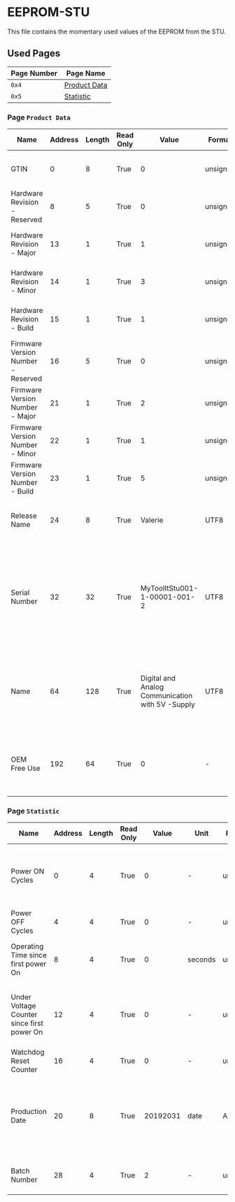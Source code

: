 # EEPROM-STU

This file contains the momentary used values of the EEPROM from the STU.

## Used Pages

| Page Number | Page Name                          |
| ----------- | ---------------------------------- |
| `0x4`       | [Product Data](#page:product-data) |
| `0x5`       | [Statistic](#page:statistic)       |

<a name="page:product-data"></a>

### Page `Product Data`

| Name                               | Address | Length | Read Only | Value                                            | Format   | Description                                                                                                            |
| ---------------------------------- | ------- | ------ | --------- | ------------------------------------------------ | -------- | ---------------------------------------------------------------------------------------------------------------------- |
| GTIN                               | 0       | 8      | True      | 0                                                | unsigned | Global Trade Identification Number (GTIN)                                                                              |
| Hardware Revision - Reserved       | 8       | 5      | True      | 0                                                | unsigned | Hardware Revision Number - Reserved                                                                                    |
| Hardware Revision - Major          | 13      | 1      | True      | 1                                                | unsigned | Hardware Revision Number - Major                                                                                       |
| Hardware Revision - Minor          | 14      | 1      | True      | 3                                                | unsigned | Hardware Revision Number - Minor                                                                                       |
| Hardware Revision - Build          | 15      | 1      | True      | 1                                                | unsigned | Hardware Revision Number - Build                                                                                       |
| Firmware Version Number - Reserved | 16      | 5      | True      | 0                                                | unsigned | Firmware Version Number - Reserved                                                                                     |
| Firmware Version Number - Major    | 21      | 1      | True      | 2                                                | unsigned | Firmware Version Number - Major                                                                                        |
| Firmware Version Number - Minor    | 22      | 1      | True      | 1                                                | unsigned | Firmware Version Number - Minor                                                                                        |
| Firmware Version Number - Build    | 23      | 1      | True      | 5                                                | unsigned | Firmware Version Number - Build                                                                                        |
| Release Name                       | 24      | 8      | True      | Valerie                                          | UTF8     | Release Name, represents Major - Minor                                                                                 |
| Serial Number                      | 32      | 32     | True      | MyToolItStu001-1-00001-001-2                     | UTF8     | Manufactor Serial Number (Derived from ISBN); Product Group - Subgroup - Manufacture ID - Product Number - Check Digit |
| Name                               | 64      | 128    | True      | Digital and Analog Communication with 5V -Supply | UTF8     | Manufactor Name; This may extend Serial Number, supports URL, extend definition, etc.                                  |
| OEM Free Use                       | 192     | 64     | True      | 0                                                | -        | Supports Manufactor Specific information in format that is free to choose                                              |

<a name="page:statistic"></a>

### Page `Statistic`

| Name                                       | Address | Length | Read Only | Value    | Unit    | Format   | Description                                                                       |
| ------------------------------------------ | ------- | ------ | --------- | -------- | ------- | -------- | --------------------------------------------------------------------------------- |
| Power ON Cycles                            | 0       | 4      | True      | 0        | -       | unsigned | Power On Cycles since first reset(Note that a resets also counts as power on)     |
| Power OFF Cycles                           | 4       | 4      | True      | 0        | -       | unsigned | Power Off Cycles since first reset                                                |
| Operating Time since first power On        | 8       | 4      | True      | 0        | seconds | unsigned | Operating Time since first power On in seconds                                    |
| Under Voltage Counter since first power On | 12      | 4      | True      | 0        | -       | unsigned | Counts of under voltages that yields into turn off state(Brown Out)               |
| Watchdog Reset Counter                     | 16      | 4      | True      | 0        | -       | unsigned | Watchdog Resets since first power on                                              |
| Production Date                            | 20      | 8      | True      | 20192031 | date    | ASCII    | Production Date (EEPROM Production Write) in the format yyyymmdd (year month day) |
| Batch Number                               | 28      | 4      | True      | 2        | -       | unsigned | Consecutive number for manufactured devices                                       |

